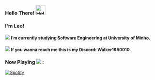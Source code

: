 ### Hello There! <a href="https://emoji.gg/emoji/7715-hello"><img src="https://emoji.gg/assets/emoji/7715-hello.png" width="32px" height="32px" alt="Hello"></a>

### I'm Leo!

<h4 align="left"> <img src=https://github.com/Leonardo1924/Leonardo1924/blob/main/imgs/brasao_uminho_XBA_icon.ico/> I’m currently studying Software Engineering at University of Minho. </h4>

<h4 align="left"> <img src=https://github.com/Leonardo1924/Leonardo1924/blob/main/imgs/kakeru_naruse_1021x1024_9sw_icon.ico/> If you wanna reach me this is my Discord: Walker19#0010.</h4>

<h3 align="left">Now Playing <img src="https://img.icons8.com/external-tal-revivo-shadow-tal-revivo/24/000000/external-spotify-a-swedish-audio-streaming-platform-that-provides-drm-protected-logo-shadow-tal-revivo.png"/> :</h3>

[![Spotify](https://novatorem-blue-xi.vercel.app/api/spotify)](https://open.spotify.com/user/melwwt1dl1y0m19x8k1c44eim)


